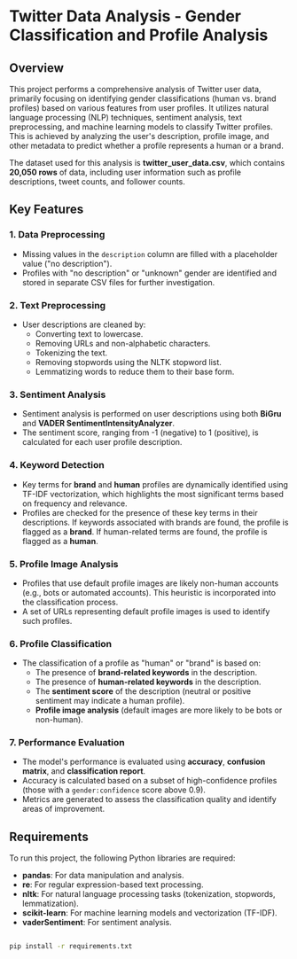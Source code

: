 # Twitter Data Analysis - Gender Classification and Profile Analysis

## Overview
This project performs a comprehensive analysis of Twitter user data, primarily focusing on identifying gender classifications (human vs. brand profiles) based on various features from user profiles. It utilizes natural language processing (NLP) techniques, sentiment analysis, text preprocessing, and machine learning models to classify Twitter profiles. This is achieved by analyzing the user's description, profile image, and other metadata to predict whether a profile represents a human or a brand.

The dataset used for this analysis is **twitter_user_data.csv**, which contains **20,050 rows** of data, including user information such as profile descriptions, tweet counts, and follower counts.

## Key Features

### 1. **Data Preprocessing**
- Missing values in the `description` column are filled with a placeholder value ("no description").
- Profiles with "no description" or "unknown" gender are identified and stored in separate CSV files for further investigation.

### 2. **Text Preprocessing**
- User descriptions are cleaned by:
  - Converting text to lowercase.
  - Removing URLs and non-alphabetic characters.
  - Tokenizing the text.
  - Removing stopwords using the NLTK stopword list.
  - Lemmatizing words to reduce them to their base form.

### 3. **Sentiment Analysis**
- Sentiment analysis is performed on user descriptions using both **BiGru** and **VADER SentimentIntensityAnalyzer**.
- The sentiment score, ranging from -1 (negative) to 1 (positive), is calculated for each user profile description.

### 4. **Keyword Detection**
- Key terms for **brand** and **human** profiles are dynamically identified using TF-IDF vectorization, which highlights the most significant terms based on frequency and relevance.
- Profiles are checked for the presence of these key terms in their descriptions. If keywords associated with brands are found, the profile is flagged as a **brand**. If human-related terms are found, the profile is flagged as a **human**.

### 5. **Profile Image Analysis**
- Profiles that use default profile images are likely non-human accounts (e.g., bots or automated accounts). This heuristic is incorporated into the classification process.
- A set of URLs representing default profile images is used to identify such profiles.

### 6. **Profile Classification**
- The classification of a profile as "human" or "brand" is based on:
  - The presence of **brand-related keywords** in the description.
  - The presence of **human-related keywords** in the description.
  - The **sentiment score** of the description (neutral or positive sentiment may indicate a human profile).
  - **Profile image analysis** (default images are more likely to be bots or non-human).

### 7. **Performance Evaluation**
- The model's performance is evaluated using **accuracy**, **confusion matrix**, and **classification report**.
- Accuracy is calculated based on a subset of high-confidence profiles (those with a `gender:confidence` score above 0.9).
- Metrics are generated to assess the classification quality and identify areas of improvement.

## Requirements
To run this project, the following Python libraries are required:
- **pandas**: For data manipulation and analysis.
- **re**: For regular expression-based text processing.
- **nltk**: For natural language processing tasks (tokenization, stopwords, lemmatization).
- **scikit-learn**: For machine learning models and vectorization (TF-IDF).
- **vaderSentiment**: For sentiment analysis.

```bash

pip install -r requirements.txt

```



